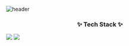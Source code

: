![header](https://capsule-render.vercel.app/api?type=waving&color=auto&height=300&section=header&text=Jihyun%20Lee&fontSize=70)


<h3 align="center">✨ Tech Stack ✨ </h3>
  
<img src="https://img.shields.io/badge/Python-11B48A?style=flat-square&logo=Python&logoColor=white">
<img src="https://img.shields.io/badge/Python-6DB33F?style=for-the-badge&logo=Python&logoColor=white">

<!--
**easy-note/easy-note** is a ✨ _special_ ✨ repository because its `README.md` (this file) appears on your GitHub profile.

Here are some ideas to get you started:

- 🔭 I’m currently working on ...
- 🌱 I’m currently learning ...
- 👯 I’m looking to collaborate on ...
- 🤔 I’m looking for help with ...
- 💬 Ask me about ...
- 📫 How to reach me: ...
- 😄 Pronouns: ...
- ⚡ Fun fact: ...
-->
